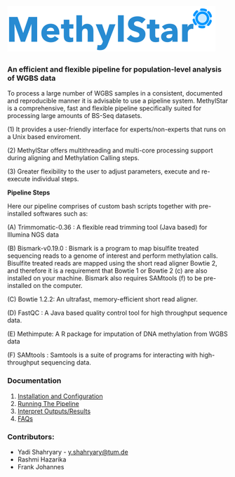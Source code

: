 
# ![shahryary/MethylStar](docs/MethylStar_logo.png)



### An efficient and flexible pipeline for population-level analysis of WGBS data

To process a large number of WGBS samples in a consistent, documented and reproducible manner it is advisable to use a pipeline system. MethylStar is a comprehensive, fast and flexible pipeline specifically suited for processing large amounts of BS-Seq datasets.

(1) It provides a user-friendly interface for experts/non-experts that runs on a Unix based enviroment.

(2) MethylStar offers multithreading and multi-core processing support during aligning and Methylation Calling steps.

(3) Greater flexibility to the user to adjust parameters, execute and re-execute individual steps.

**Pipeline Steps**

Here our pipeline comprises of custom bash scripts together with pre-installed softwares such as:

(A) Trimmomatic-0.36 : A flexible read trimming tool (Java based) for Illumina NGS data

(B) Bismark-v0.19.0 : Bismark is a program to map bisulfite treated sequencing reads to a genome of interest and perform methylation calls. Bisulfite treated reads are mapped using the short read aligner Bowtie 2, and  therefore it  is  a  requirement  that  Bowtie 1 or  Bowtie  2 (c) are also installed on your machine. Bismark also requires SAMtools (f) to be pre-installed on the computer.

(C) Bowtie 1.2.2: An ultrafast, memory-efficient short read aligner.

(D) FastQC : A Java based quality control tool for high throughput sequence data.

(E) Methimpute: A R package for imputation of DNA methylation from WGBS data

(F) SAMtools : Samtools is a suite of programs for interacting with high-throughput sequencing data.

### Documentation

1. [Installation and Configuration](docs/installation.html)
2. [Running The Pipeline](docs/runPipeline.html)
3. [Interpret Outputs/Results](docs/directory.md)
5. [FAQs](docs/faq.md)


### Contributors:

- Yadi Shahryary - y.shahryary@tum.de
- Rashmi Hazarika
- Frank Johannes